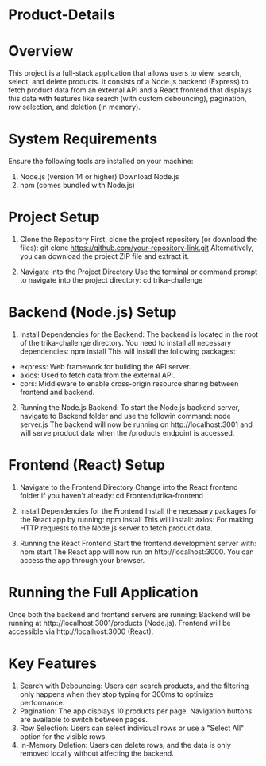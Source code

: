 # Product-Details

# Overview
This project is a full-stack application that allows users to view, search, select, and delete products. It consists of a Node.js backend (Express) to fetch product data from an external API and a React frontend that displays this data with features like search (with custom debouncing), pagination, row selection, and deletion (in memory).

# System Requirements
Ensure the following tools are installed on your machine:
1. 	Node.js (version 14 or higher)
 	  Download Node.js
2. 	npm (comes bundled with Node.js)

# Project Setup
1. Clone the Repository
First, clone the project repository (or download the files):
  git clone https://github.com/your-repository-link.git
Alternatively, you can download the project ZIP file and extract it.

2. Navigate into the Project Directory
Use the terminal or command prompt to navigate into the project directory:
  cd trika-challenge

# Backend (Node.js) Setup
1. Install Dependencies for the Backend: 
The backend is located in the root of the trika-challenge directory. You need to install all necessary dependencies:
 npm install
This will install the following packages:
* express: Web framework for building the API server.
* axios: Used to fetch data from the external API.
* cors: Middleware to enable cross-origin resource sharing between frontend and backend.

2. Running the Node.js Backend:
   To start the Node.js backend server, navigate to Backend folder and use the followin command:
      node server.js
   The backend will now be running on http://localhost:3001 and will serve product data when the /products endpoint is accessed.

# Frontend (React) Setup
1. Navigate to the Frontend Directory
Change into the React frontend folder if you haven't already:
cd Frontend\trika-frontend

3. Install Dependencies for the Frontend
Install the necessary packages for the React app by running:
  npm install
This will install:
  axios: For making HTTP requests to the Node.js server to fetch product data.

4. Running the React Frontend
Start the frontend development server with:
  npm start
The React app will now run on http://localhost:3000. You can access the app through your browser.

# Running the Full Application
Once both the backend and frontend servers are running:
Backend will be running at http://localhost:3001/products (Node.js).
Frontend will be accessible via http://localhost:3000 (React).
 
# Key Features
1. Search with Debouncing: Users can search products, and the filtering only happens when they stop typing for 300ms to optimize performance.
2. Pagination: The app displays 10 products per page. Navigation buttons are available to switch between pages.
3. Row Selection: Users can select individual rows or use a "Select All" option for the visible rows.
4. In-Memory Deletion: Users can delete rows, and the data is only removed locally without affecting the backend.
 

